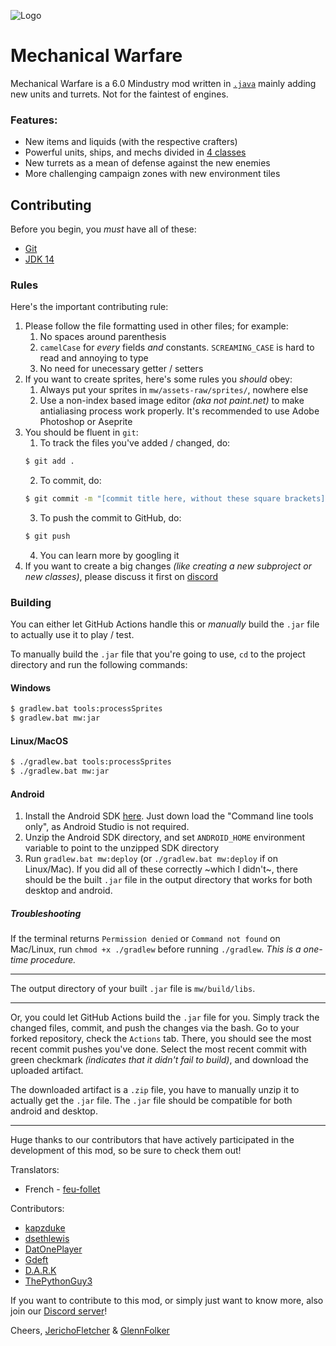 ![Logo](icon.png)

# Mechanical Warfare
Mechanical Warfare is a 6.0 Mindustry mod written in [`.java`](https://www.java.com/en) mainly adding new units and turrets. Not for the faintest of engines.

### Features:
- New items and liquids (with the respective crafters)
- Powerful units, ships, and mechs divided in [4 classes](UNITCLASSES.md)
- New turrets as a mean of defense against the new enemies
- More challenging campaign zones with new environment tiles

## Contributing
Before you begin, you _must_ have all of these:
- [Git](https://git-scm.com/downloads)
- [JDK 14](https://adoptopenjdk.net/)

### Rules
Here's the important contributing rule:
1. Please follow the file formatting used in other files; for example:
    1. No spaces around parenthesis
    2. `camelCase` for _every_ fields _and_ constants. `SCREAMING_CASE` is hard to read and annoying to type
    3. No need for unecessary getter / setters
2. If you want to create sprites, here's some rules you _should_ obey:
    1. Always put your sprites in `mw/assets-raw/sprites/`, nowhere else
    2. Use a non-index based image editor _(aka not paint.net)_ to make antialiasing process work properly. It's recommended to use Adobe Photoshop or Aseprite
3. You should be fluent in `git`:
    1. To track the files you've added / changed, do:
    ```sh
    $ git add .
    ```
    2. To commit, do:
    ```sh
    $ git commit -m "[commit title here, without these square brackets]"
    ```
    3. To push the commit to GitHub, do:
    ```sh
    $ git push
    ```
    4. You can learn more by googling it
4. If you want to create a big changes _(like creating a new subproject or new classes)_, please discuss it first on [discord](https://discord.gg/K3uzNSD)

### Building
You can either let GitHub Actions handle this or _manually_ build the `.jar` file to actually use it to play / test. <br>

To manually build the `.jar` file that you're going to use, `cd` to the project directory and run the following commands:

#### Windows
```sh
$ gradlew.bat tools:processSprites
$ gradlew.bat mw:jar
```

#### Linux/MacOS
```sh
$ ./gradlew.bat tools:processSprites
$ ./gradlew.bat mw:jar
```

#### Android
1. Install the Android SDK [here](https://developer.android.com/studio#downloads). Just down load the "Command line tools only", as Android Studio is not required.
2. Unzip the Android SDK directory, and set `ANDROID_HOME` environment variable to point to the unzipped SDK directory
3. Run `gradlew.bat mw:deploy` (or `./gradlew.bat mw:deploy` if on Linux/Mac). If you did all of these correctly ~which I didn't~, there should be the built `.jar` file in the output directory that works for both desktop and android.

##### Troubleshooting
If the terminal returns `Permission denied` or `Command not found` on Mac/Linux, run `chmod +x ./gradlew` before running `./gradlew`. _This is a one-time procedure._

---

The output directory of your built `.jar` file is `mw/build/libs`.

---

Or, you could let GitHub Actions build the `.jar` file for you. Simply track the changed files, commit, and push the changes via the bash. Go to your forked repository, check the `Actions` tab. There, you should see the most recent commit pushes you've done. Select the most recent commit with green checkmark _(indicates that it didn't fail to build)_, and download the uploaded artifact. <br>

The downloaded artifact is a `.zip` file, you have to manually unzip it to actually get the `.jar` file. The `.jar` file should be compatible for both android and desktop.

---

Huge thanks to our contributors that have actively participated in the development of this mod, so be sure to check them out!

Translators:
- French - [feu-follet](https://github.com/feu-follet)

Contributors:
- [kapzduke](https://github.com/kapzduke)
- [dsethlewis](https://github.com/dsethlewis)
- [DatOnePlayer](https://github.com/DatOnePlayer)
- [Gdeft](https://github.com/Gdeft)
- [D.A.R.K](https://github.com/DARK0717)
- [ThePythonGuy3](https://github.com/ThePythonGuy3)

If you want to contribute to this mod, or simply just want to know more, also join our [Discord server](https://discord.gg/K3uzNSD)!

Cheers,
[JerichoFletcher](https://bit.ly/JF_IG) & [GlennFolker](https://github.com/GlennFolker)
